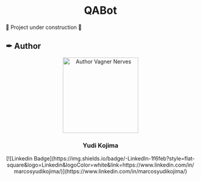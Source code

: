 <p align="center">
  <h1 align="center">QABot</h1>
🚧 Project under construction 🚧
</p>

## ✒ Author

<p align="center">
  <img width="200px" alt="Author Vagner Nerves" title="Author Vagner Nerves" src="https://github.com/YudiKojima.png" />

  <h3 align="center">Yudi Kojima</h3>
</p>  
  
<div align="center">
[![Linkedin Badge](https://img.shields.io/badge/-LinkedIn-1f6feb?style=flat-square&logo=Linkedin&logoColor=white&link=https://www.linkedin.com/in/marcosyudikojima/)](https://www.linkedin.com/in/marcosyudikojima/)
</div>
